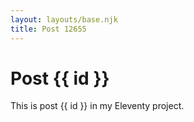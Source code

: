 ```yaml
---
layout: layouts/base.njk
title: Post 12655
---
```


# Post {{ id }}

This is post {{ id }} in my Eleventy project.
